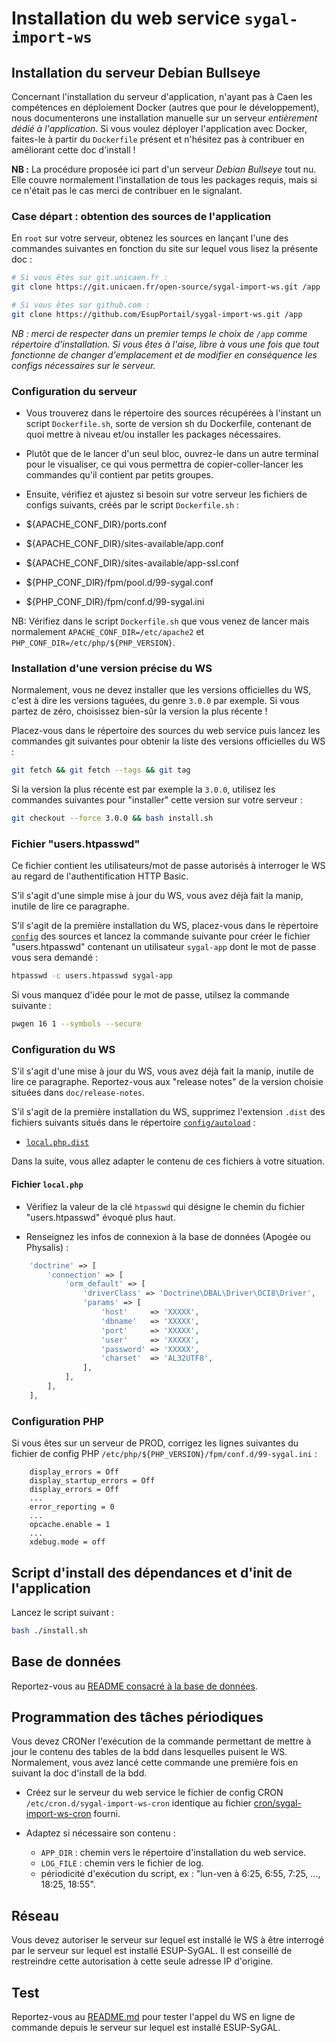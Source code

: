 Installation du web service `sygal-import-ws`
=============================================


## Installation du serveur Debian Bullseye

Concernant l'installation du serveur d'application, n'ayant pas à Caen les compétences
en déploiement Docker (autres que pour le développement), nous documenterons une installation manuelle sur
un serveur *entièrement dédié à l'application*.
Si vous voulez déployer l'application avec Docker, faites-le à partir du `Dockerfile` présent et n'hésitez pas à
contribuer en améliorant cette doc d'install !

**NB :** La procédure proposée ici part d'un serveur *Debian Bullseye* tout nu. Elle couvre normalement l'installation
de tous les packages requis, mais si ce n'était pas le cas merci de contribuer en le signalant.


### Case départ : obtention des sources de l'application

En `root` sur votre serveur, obtenez les sources en lançant l'une des commandes suivantes en fonction
du site sur lequel vous lisez la présente doc :
```bash
# Si vous êtes sur git.unicaen.fr :
git clone https://git.unicaen.fr/open-source/sygal-import-ws.git /app

# Si vous êtes sur github.com :
git clone https://github.com/EsupPortail/sygal-import-ws.git /app
```

*NB : merci de respecter dans un premier temps le choix de `/app` comme répertoire d'installation.
Si vous êtes à l'aise, libre à vous une fois que tout fonctionne de changer d'emplacement et de modifier en conséquence
les configs nécessaires sur le serveur.*

### Configuration du serveur

- Vous trouverez dans le répertoire des sources récupérées à l'instant un script `Dockerfile.sh`,
  sorte de version sh du Dockerfile, contenant de quoi mettre à niveau et/ou installer les packages nécessaires.

- Plutôt que de le lancer d'un seul bloc, ouvrez-le dans un autre terminal pour le visualiser, ce qui vous permettra
  de copier-coller-lancer les commandes qu'il contient par petits groupes.

- Ensuite, vérifiez et ajustez si besoin sur votre serveur les fichiers de configs suivants,
créés par le script `Dockerfile.sh` :
- ${APACHE_CONF_DIR}/ports.conf
- ${APACHE_CONF_DIR}/sites-available/app.conf
- ${APACHE_CONF_DIR}/sites-available/app-ssl.conf  
- ${PHP_CONF_DIR}/fpm/pool.d/99-sygal.conf
- ${PHP_CONF_DIR}/fpm/conf.d/99-sygal.ini

NB: Vérifiez dans le script `Dockerfile.sh` que vous venez de lancer mais normalement 
`APACHE_CONF_DIR=/etc/apache2` et `PHP_CONF_DIR=/etc/php/${PHP_VERSION}`.

### Installation d'une version précise du WS

Normalement, vous ne devez installer que les versions officielles du WS, c'est à dire les versions taguées, du genre `3.0.0`
par exemple. Si vous partez de zéro, choisissez bien-sûr la version la plus récente !

Placez-vous dans le répertoire des sources du web service puis lancez les commandes git suivantes pour obtenir la liste des
versions officielles du WS :
```bash
git fetch && git fetch --tags && git tag
```

Si la version la plus récente est par exemple la `3.0.0`, utilisez les commandes suivantes pour "installer" cette version 
sur votre serveur :
```bash
git checkout --force 3.0.0 && bash install.sh
```

### Fichier "users.htpasswd"

Ce fichier contient les utilisateurs/mot de passe autorisés à interroger le WS au regard de l'authentification HTTP Basic.

S'il s'agit d'une simple mise à jour du WS, vous avez déjà fait la manip, inutile de lire ce paragraphe.

S'il s'agit de la première installation du WS, placez-vous dans le répertoire [`config`](config) des sources et lancez la 
commande suivante pour créer le fichier "users.htpasswd" contenant un utilisateur `sygal-app` dont le mot de passe 
vous sera demandé :
```bash
htpasswd -c users.htpasswd sygal-app
```

Si vous manquez d'idée pour le mot de passe, utilsez la commande suivante :
```bash
pwgen 16 1 --symbols --secure
```

### Configuration du WS

S'il s'agit d'une mise à jour du WS, vous avez déjà fait la manip, inutile de lire ce paragraphe.
Reportez-vous aux "release notes" de la version choisie situées dans `doc/release-notes`.

S'il s'agit de la première installation du WS, supprimez l'extension `.dist` des fichiers suivants situés dans le 
répertoire [`config/autoload`](config/autoload) :
  - [`local.php.dist`](config/autoload/local.php.dist)

Dans la suite, vous allez adapter le contenu de ces fichiers à votre situation.

#### Fichier `local.php`

- Vérifiez la valeur de la clé `htpasswd` qui désigne le chemin du fichier "users.htpasswd" évoqué plus haut.

- Renseignez les infos de connexion à la base de données (Apogée ou Physalis) :
```php
    'doctrine' => [
        'connection' => [
            'orm_default' => [
                'driverClass' => 'Doctrine\DBAL\Driver\OCI8\Driver',
                'params' => [
                    'host'     => 'XXXXX',
                    'dbname'   => 'XXXXX',
                    'port'     => 'XXXXX',
                    'user'     => 'XXXXX',
                    'password' => 'XXXXX',
                    'charset'  => 'AL32UTF8',
                ],
            ],
        ],
    ],
```


### Configuration PHP

Si vous êtes sur un serveur de PROD, corrigez les lignes suivantes du fichier de config PHP 
`/etc/php/${PHP_VERSION}/fpm/conf.d/99-sygal.ini` :
```
    display_errors = Off
    display_startup_errors = Off
    display_errors = Off
    ...
    error_reporting = 0
    ...
    opcache.enable = 1
    ...
    xdebug.mode = off
```


## Script d'install des dépendances et d'init de l'application

Lancez le script suivant :

```bash
bash ./install.sh
```


Base de données
---------------

Reportez-vous au [README consacré à la base de données](database/README.md).


Programmation des tâches périodiques
------------------------------------

Vous devez CRONer l'exécution de la commande permettant de mettre à jour le contenu des tables de la bdd dans lesquelles 
puisent le WS. Normalement, vous avez lancé cette commande une première fois en suivant la doc d'install de la bdd.

- Créez sur le serveur du web service le fichier de config CRON `/etc/cron.d/sygal-import-ws-cron`
  identique au fichier [cron/sygal-import-ws-cron](cron/sygal-import-ws-cron) fourni.

- Adaptez si nécessaire son contenu :
  - `APP_DIR` : chemin vers le répertoire d'installation du web service.
  - `LOG_FILE` : chemin vers le fichier de log.
  - périodicité d'exécution du script, ex : "lun-ven à 6:25, 6:55, 7:25, ..., 18:25, 18:55".


Réseau
------

Vous devez autoriser le serveur sur lequel est installé le WS à être interrogé par le serveur sur lequel est installé 
ESUP-SyGAL.
Il est conseillé de restreindre cette autorisation à cette seule adresse IP d'origine.


Test
----

Reportez-vous au [README.md](../README.md) pour tester l'appel du WS en ligne de commande depuis le serveur
sur lequel est installé ESUP-SyGAL.
